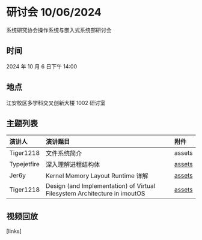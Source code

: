 # 研讨会 10/06/2024

系统研究协会操作系统与嵌入式系统部研讨会

## 时间

2024 年 10 月 6 日下午 14:00

## 地点

江安校区多学科交叉创新大楼 1002 研讨室

## 主题列表

| 演讲人 | 演讲题目 | 附件 |
|:------|:------|:------|
| Tiger1218 | 文件系统简介 | assets |
| Typejetfire | 深入理解进程结构体 | [assets](../archive/241006/slide_typejetfire.zip) |
| Jer6y | Kernel Memory Layout Runtime 详解 | [assets](../archive/241006/slide.zip) |
| Tiger1218 | Design (and Implementation) of Virtual Filesystem Architecture in imoutOS | [assets](../archive/241006/assets-tiger1218.tar.gz) |

## 视频回放

[links]
